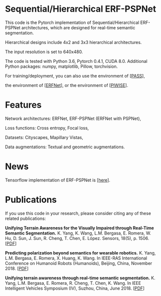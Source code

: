 # Sequential/Hierarchical ERF-PSPNet

This code is the Pytorch implementation of Sequential/Hierarchical ERF-PSPNet architectures, which are designed for real-time semantic segmentation.

Hierarchical designs include 4x2 and 3x3 hierarchical architectures.

The input resolution is set to 640x480.

The code is tested with Python 3.6, Pytorch 0.4.1, CUDA 8.0.
Additional Python packages: numpy, matplotlib, Pillow, torchvision.

For training/deployment, you can also use the environment of [[PASS](https://github.com/elnino9ykl/PASS)],

the environment of [[ERFNet](https://github.com/Eromera/erfnet_pytorch)],
or the environment of [[PIWISE](https://github.com/bodokaiser/piwise)].

# Features

Network architectures: ERFNet, ERF-PSPNet (ERFNet with PSPNet),

Loss functions: Cross entropy, Focal loss,

Datasets: Cityscapes, Mapillary Vistas,

Data augmentations: Textual and geometric augmentations.

# News

Tensorflow implementation of ERF-PSPNet is [[here](https://github.com/Katexiang/ERF-PSPNET)].

# Publications
If you use this code in your research, please consider citing any of these related publications:

**Unifying Terrain Awareness for the Visually Impaired through Real-Time Semantic Segmentation.**
K. Yang, K. Wang, L.M. Bergasa, E. Romera, W. Hu, D. Sun, J. Sun, R. Cheng, T. Chen, E. López.
Sensors, 18(5), p. 1506. [[PDF](http://www.mdpi.com/1424-8220/18/5/1506/pdf)]

**Predicting polarization beyond semantics for wearable robotics.**
K. Yang, L.M. Bergasa, E. Romera, X. Huang, K. Wang.
In IEEE-RAS International Conference on Humanoid Robots (Humanoids), Beijing, China, November 2018. [[PDF](http://wangkaiwei.org/file/publications/humanoids2018_kailun.pdf)]

**Unifying terrain awareness through real-time semantic segmentation.**
K. Yang, L.M. Bergasa, E. Romera, R. Cheng, T. Chen, K. Wang.
In IEEE Intelligent Vehicles Symposium (IV), Suzhou, China, June 2018. [[PDF](http://wangkaiwei.org/file/publications/iv2018_kailun.pdf)]
